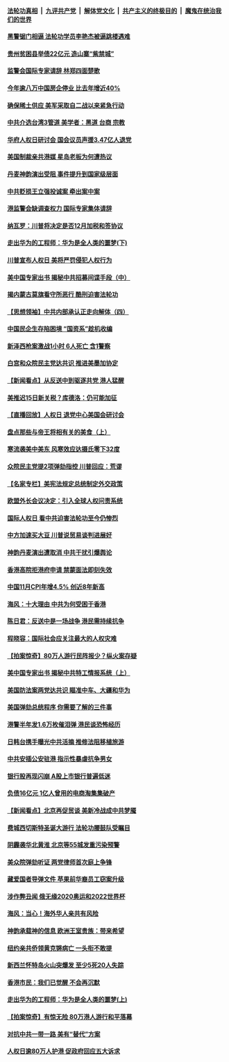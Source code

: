 ####  [法轮功真相](../../../../basic/blob/master/README.md?t=12120801) &nbsp;|&nbsp; [九评共产党](../../../../9ping.md/blob/master/README.md?t=12120801) &nbsp;|&nbsp; [解体党文化](../../../../jtdwh.md/blob/master/README.md?t=12120801)  &nbsp;|&nbsp; [共产主义的终极目的](../../../../gczydzjmd.md/blob/master/README.md?t=12120801) &nbsp;|&nbsp; [魔鬼在统治我们的世界](../../../../mgztzwmdsj.md/blob/master/README.md?t=12120801) 

#### [黑警锯门相逼 法轮功学员李艳杰被逼跳楼遇难](../pages/nf4514/n11716553.md?t=12120801) 

#### [贵州贫困县举债22亿元 造山寨“紫禁城”](../pages/nf4514/n11716409.md?t=12120801) 

#### [监警会国际专家请辞 林郑四面楚歌](../pages/nf4514/n11716616.md?t=12120801) 

#### [今年逾八万中国房企停业 比去年增近40%](../pages/nf4514/n11716196.md?t=12120801) 

#### [确保稀土供应 美军采取自二战以来紧急行动](../pages/nf4514/n11716268.md?t=12120801) 

#### [中共介选台湾3管道 美学者：黑道 台商 宗教](../pages/nf4514/n11713539.md?t=12120801) 

#### [华府人权日研讨会 国会议员声援3.47亿人退党](../pages/nf4514/n11716131.md?t=12120801) 

#### [美国制裁亲共港媒 星岛老板为何遭热议](../pages/nf4514/n11714459.md?t=12120801) 

#### [丹麦神韵演出受阻 事件提升到国家级层面](../pages/nf4514/n11711910.md?t=12120801) 

#### [中共贬损王立强投诚案 牵出案中案](../pages/nf4514/n11715214.md?t=12120801) 

#### [港监警会缺调查权力 国际专家集体请辞](../pages/nf4514/n11715288.md?t=12120801) 

#### [纳瓦罗：川普将决定是否12月加税和签协议](../pages/nf4514/n11714790.md?t=12120801) 

#### [走出华为的工程师：华为是全人类的噩梦(下)](../pages/nf4514/n11701463.md?t=12120801) 

#### [川普宣布人权日 美将严罚侵犯人权行为](../pages/nf4514/n11715043.md?t=12120801) 

#### [美中国专家出书 揭秘中共招募间谍手段（中）](../pages/nf4514/n11712075.md?t=12120801) 

#### [揭内蒙古莫旗看守所恶行 酷刑迫害法轮功](../pages/nf4514/n11708713.md?t=12120801) 

#### [【思想领袖】中共内部承认正走向解体（四）](../pages/nf4514/n11714625.md?t=12120801) 

#### [中国民企生存陷困境 “国资系”趁机收编](../pages/nf4514/n11714584.md?t=12120801) 

#### [新泽西枪案激战1小时 6人死亡 含1警察](../pages/nf4514/n11714251.md?t=12120801) 

#### [白宫和众院民主党达共识 推进美墨加协定](../pages/nf4514/n11714271.md?t=12120801) 

#### [【新闻看点】从反送中到驱逐共党 港人猛醒](../pages/nf4514/n11713799.md?t=12120801) 

#### [美推迟15日新关税？库德洛：仍可能加征](../pages/nf4514/n11714155.md?t=12120801) 

#### [【直播回放】人权日 退党中心美国会研讨会](../pages/nf4514/n11710692.md?t=12120801) 

#### [盘点那些与帝王将相有关的美食（上）](../pages/nf4514/n11707306.md?t=12120801) 

#### [寒流袭美中美东 风寒效应达摄氏零下32度](../pages/nf4514/n11713951.md?t=12120801) 

#### [众院民主党提2项弹劾指控 川普回应：荒谬](../pages/nf4514/n11713860.md?t=12120801) 

#### [【名家专栏】美宪法规定总统制定外交政策](../pages/nf4514/n11712614.md?t=12120801) 

#### [欧盟外长会议决定：引入全球人权问责系统](../pages/nf4514/n11713371.md?t=12120801) 

#### [国际人权日 看中共迫害法轮功至今仍惨烈](../pages/nf4514/n11711400.md?t=12120801) 

#### [中方加速买大豆 川普说贸易谈判进展好](../pages/nf4514/n11713494.md?t=12120801) 

#### [神韵丹麦演出遭取消 中共干扰引爆舆论](../pages/nf4514/n11711692.md?t=12120801) 

#### [香港高院拒港府申请 禁蒙面法即刻失效](../pages/nf4514/n11713331.md?t=12120801) 

#### [中国11月CPI年增4.5% 创近8年新高](../pages/nf4514/n11712455.md?t=12120801) 

#### [海风：十大理由 中共为何受困于香港](../pages/nf4514/n11709511.md?t=12120801) 

#### [陈日君：反送中是一场战争 港民需持续抗争](../pages/nf4514/n11710737.md?t=12120801) 

#### [程晓容：国际社会应关注最大的人权灾难](../pages/nf4514/n11713112.md?t=12120801) 

#### [【拍案惊奇】80万人游行民阵报少？纵火案存疑](../pages/nf4514/n11712118.md?t=12120801) 

#### [美中国专家出书 揭秘中共特工情报系统（上）](../pages/nf4514/n11712035.md?t=12120801) 

#### [美国防法案两党达共识 瞄准中车、大疆和华为](../pages/nf4514/n11712431.md?t=12120801) 

#### [美国弹劾总统程序 你需要了解的三件事](../pages/nf4514/n11711877.md?t=12120801) 

#### [港警半年发1.6万枚催泪弹 港民谈恐怖经历](../pages/nf4514/n11712137.md?t=12120801) 

#### [日韩台携手曝光中共活摘 推修法阻移植旅游](../pages/nf4514/n11712046.md?t=12120801) 

#### [中共安插公安驻港 指示性暴虐抗争男女](../pages/nf4514/n11711912.md?t=12120801) 

#### [银行股再现闪崩 A股上市银行普遍低迷](../pages/nf4514/n11711727.md?t=12120801) 

#### [负债16亿元 1亿人曾用的电商淘集集破产](../pages/nf4514/n11711757.md?t=12120801) 

#### [【新闻看点】北京再促贸谈 美新冷战成中共梦魇](../pages/nf4514/n11711248.md?t=12120801) 

#### [费城西切斯特圣诞大游行 法轮功腰鼓队受瞩目](../pages/nf4514/n11711323.md?t=12120801) 

#### [阴霾袭华北黄淮 北京等55城发重污染预警](../pages/nf4514/n11711410.md?t=12120801) 

#### [美众院弹劾听证 两党律师首次庭上争锋](../pages/nf4514/n11711379.md?t=12120801) 

#### [藏爱国者导弹文件 苹果前华裔员工窃案升级](../pages/nf4514/n11710982.md?t=12120801) 

#### [涉作弊丑闻 俄无缘2020奥运和2022世界杯](../pages/nf4514/n11710931.md?t=12120801) 

#### [海风：当心！海外华人亲共有风险](../pages/nf4514/n11711010.md?t=12120801) 

#### [神韵承载神的信息 欧洲王室贵族：带来希望](../pages/nf4514/n11698992.md?t=12120801) 

#### [纽约亲共侨领黄克锵病亡 一头衔不敢提](../pages/nf4514/n11707166.md?t=12120801) 

#### [新西兰怀特岛火山突爆发 至少5死20人失踪](../pages/nf4514/n11710385.md?t=12120801) 

#### [香港市民：我们已觉醒 不会再沉默](../pages/nf4514/n11710210.md?t=12120801) 

#### [走出华为的工程师：华为是全人类的噩梦(上)](../pages/nf4514/n11701362.md?t=12120801) 

#### [【拍案惊奇】有惊无险 80万港人游行和平落幕](../pages/nf4514/n11709319.md?t=12120801) 

#### [对抗中共一带一路 美有“替代”方案](../pages/nf4514/n11709356.md?t=12120801) 

#### [人权日逾80万人护港 促政府回应五大诉求](../pages/nf4514/n11709235.md?t=12120801) 

